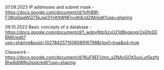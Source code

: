 07.09.2023 IP addresses and subnet mask - https://docs.google.com/document/d/1nfhB8f-F3lKqiSpeWQ75kJwI3YnKltWNFnydh8Jd2lM/edit?usp=sharing


09.10.2023 Basic concepts of a database - https://docs.google.com/document/d/1_wdqvNtpSzvU21dBogpopr2sGfsSDBM0/edit?usp=sharing&ouid=102784257100608916798&rtpof=true&sd=true

Classwork - https://docs.google.com/document/d/1KuF9EFUmn_s2NAoGOjt3uyLut5ezfgBtw6diWRg2pok/edit?usp=sharing
